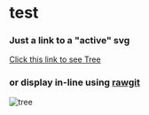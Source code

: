 test
====

### Just a link to a "active" svg

[Click this link to see Tree](https://camo.githubusercontent.com/1282b59c21e264ba4c67ddeb6034b751e4f649a7/68747470733a2f2f7261776769742e636f6d2f6f746865725749502f746573742f6d61737465722f7069632f747265652e737667)

### or display in-line using [rawgit](http://rawgit.com)

![tree](https://rawgit.com/otherWIP/test/master/pic/tree.svg)
